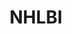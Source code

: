 ---
# This topic lives at
# https://digital.gov/topics/nhlbi

slug: "nhlbi"

# Topic Title
title: "NHLBI"

# description — keep it short and clear
summary: ""


# Weight
weight: 1

# For more information on managing topics,
# see https://github.com/GSA/digitalgov.gov/wiki
---